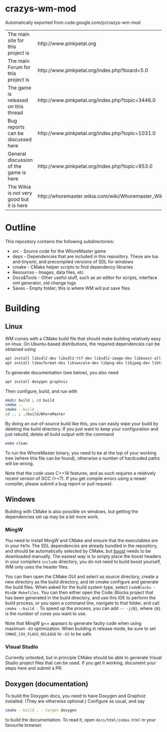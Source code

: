 # crazys-wm-mod
Automatically exported from code.google.com/p/crazys-wm-mod

<table>
<tr><td>The main site for this project is</td><td>http://www.pinkpetal.org</td></tr>
<tr><td>The main Forum for this project is</td><td>http://www.pinkpetal.org/index.php?board=5.0</td></tr>
<tr><td>The game is released on this thread</td><td>http://www.pinkpetal.org/index.php?topic=3446.0</td></tr>
<tr><td>Bug reports can be discussed here</td><td>http://www.pinkpetal.org/index.php?topic=1031.0</td></tr>
<tr><td>General discussion of the game is here</td><td>http://www.pinkpetal.org/index.php?topic=953.0</td></tr>
<tr><td>The Wikia is not very good but it is here</td><td>http://whoremaster.wikia.com/wiki/Whoremaster_Wiki</td></tr>
</table>

# Outline
This repository contains the following subdirectories:
* src - Source code for the WhoreMaster game
* deps - Dependencies that are included in this repository. These are lua and tinyxml, 
and precompiled versions of SDL for windows
* cmake - CMake helper scripts to find dependency libraries
* Resources - Images, data files, etc
* Docs&Tools - Other useful stuff, such as an editor for scripts, 
interface xml generator, old change logs
* Saves - Empty folder; this is where WM will put save files


# Building
## Linux
WM comes with a CMake build file that should make building relatively easy on linux.
On Ubuntu-based distributions, the required dependencies can be obtained using
```sh
apt install libsdl2-dev libsdl2-ttf-dev libsdl2-image-dev libboost-all-dev
apt install libavformat-dev libswscale-dev libpng-dev libjpeg-dev libtiff-dev libwebp-dev
```

To generate documentation (see below), you also need
```sh
apt install doxygen graphviz
```

Then configure, build, and run with
```sh
mkdir build ; cd build
cmake ..
cmake --build .
cd .. ; ./build/WhoreMaster
```

By doing an out-of-source build like this, you can easily wipe your
build by deleting the build directory. If you just want to keep your
configuration and just rebuild, delete all build output with the
command
```sh
make clean
```

To run the WhoreMaster binary, you need to be at the top of your
working tree (where this file can be found), otherwise a number of
hardcoded paths will be wrong.

Note that the code uses C++14 features, and as such requires a relatively 
recent version of GCC (>=7). If you get compile errors using a newer compiler,
please submit a bug report or pull request.

## Windows
Building with CMake is also possible on windows, but getting the dependencies set
up may be a bit more work.

### MingW
You need to install MingW and CMake and ensure that the executables are in your `PATH`.
The SDL dependencies are already bundled in the repository, and should be automatically
selected by CMake, but [boost](https://www.boost.org) needs to be downloaded manually.
The easiest way is to simply place the boost headers in your compilers `include` directory,
you do not need to build boost yourself, WM only uses the header files.

You can then open the CMake GUI and select as source directory, 
create a new directory as the build directory, and let cmake configure
and generate the build files. When asked for the build system type,
select `CodeBlocks - MinGW Makefiles`. You can then either open the
Code::Blocks project that has been generated in the build directory,
and use this IDE to perform the build process, or you open a command line,
navigate to that folder, and call `cmake --build .` To speed up the process,
you can add `-- -j{N}`, where `{N}` is the number of cores you want to use.

Note that MingW g++ appears to generate faulty code when using maximum `-O3`
optimization. When building in release mode, be sure to set `CMAKE_CXX_FLAGS_RELEASE`
to `-O2` to be safe. 

### Visual Studio
Currently untested, but in principle CMake should be able to generate Visual Studio
project files that can be used. If you get it working, document your steps here and
submit a PR.

## Doxygen (documentation)

To build the Doxygen docs, you need to have Doxygen and Graphviz
installed. (They are otherwise optional.) Configure as usual, and say

```sh
cmake --build . --target doxygen
```

to build the documentation. To read it, open `docs/html/index.html` in
your favourite browser.
